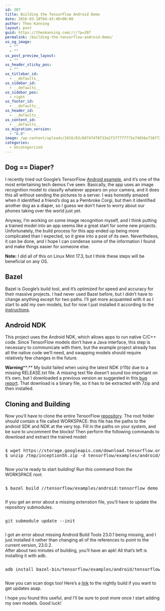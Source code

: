 ```yaml
---
id: 207
title: Building the TensorFlow Android Demo
date: 2016-03-18T04:43:40+00:00
author: Theo Kanning
layout: post
guid: https://theokanning.com////?p=207
permalink: /building-the-tensorflow-android-demo/
us_og_image:
  - ""
  - ""
us_post_preview_layout:
  - ""
us_header_sticky_pos:
  - ""
us_titlebar_id:
  - __defaults__
us_sidebar_id:
  - __defaults__
us_sidebar_pos:
  - right
us_footer_id:
  - __defaults__
us_header_id:
  - __defaults__
us_content_id:
  - __defaults__
us_migration_version:
  - "6.0"
image: /wp-content/uploads/2016/03/68747470733a2f2f7777772e74656e736f72666c6f772e6f72672f696d616765732f74665f6c6f676f5f7472616e73702e706e67-e1509592830565.png
categories:
  - Uncategorized
---
```

## **Dog == Diaper?**

I recently tried out Google&#8217;s TensorFlow [Android example](https://github.com/tensorflow/tensorflow/tree/master/tensorflow/examples/android), and it&#8217;s one of the most entertaining tech demos I&#8217;ve seen. Basically, the app uses an image recognition model to classify whatever appears on your camera, and it does this all without sending the pictures to a server. I was honestly amazed when it identified a friend&#8217;s dog as a Pembroke Corgi, but then it identified another dog as a diaper, so I guess we don&#8217;t have to worry about our phones taking over the world just yet.

Anyway, I&#8217;m working on some image recognition myself, and I think putting a trained model into an app seems like a great start for some new projects. Unfortunately, the build process for this app ended up being more complicated than I expected, so it grew into a post of its own. Nevertheless, it can be done, and I hope I can condense some of the information I found and make things easier for someone else.

**Note:** I did all of this on Linux Mint 17.3, but I think these steps will be beneficial on any OS.

## **Bazel**

Bazel is Google&#8217;s build tool, and it&#8217;s optimized for speed and accuracy for their massive projects. I had never used Bazel before, but I didn&#8217;t have to change anything except for two paths. I&#8217;ll get more acquainted with it as I start to add my own models, but for now I just installed it according to the [instructions](http://bazel.io/docs/install.html).

## **Android NDK**

This project uses the Android NDK, which allows apps to run native C/C++ code. Since TensorFlow models don&#8217;t have a Java interface, this step is necessary to communicate with them, but the example project already has all the native code we&#8217;ll need, and swapping models should require relatively few changes in the future.

**Warning****:** My build failed when using the latest NDK (r11b) due to a missing RELEASE.txt file. A missing text file doesn&#8217;t sound too important on it&#8217;s own, but I downloaded a previous version as suggested in this [bug report](https://github.com/tensorflow/tensorflow/issues/1468). That download is a binary file, so it has to be extracted with 7zip and then installed.

## **Cloning and Building**

Now you&#8217;ll have to clone the entire TensorFlow [repository](https://github.com/tensorflow/tensorflow). The root folder should contain a file called WORKSPACE: this file has the paths to the android SDK and NDK at the very top. Fill in the paths on your system, and be sure to uncomment the blocks! Then perform the following commands to download and extract the trained model:

<pre><pre class="brush: bash; title: ; notranslate" title="">
$ wget https://storage.googleapis.com/download.tensorflow.org/models/inception5h.zip -O /tmp/inception5h.zip
$ unzip /tmp/inception5h.zip -d tensorflow/examples/android/assets/
</pre></pre>

Now you&#8217;re ready to start building! Run this command from the WORKSPACE root:

<pre><pre class="brush: bash; title: ; notranslate" title="">
$ bazel build //tensorflow/examples/android:tensorflow_demo
</pre></pre>

If you get an error about a missing extenstion file, you&#8217;ll have to update the repository submodules.

<pre><pre class="brush: bash; title: ; notranslate" title="">git submodule update --init</pre></pre>

I got an error about missing Android Build Tools 23.0.1 being missing, and I just installed it rather than changing all of the references to point to the current version, 23.0.2.  
After about two minutes of building, you&#8217;ll have an apk! All that&#8217;s left is installing it with adb.

<pre class="wp-block-preformatted"><pre class="brush: bash; title: ; notranslate" title="">adb install bazel-bin/tensorflow/examples/android/tensorflow_demo.apk</pre></pre>

Now you can scan dogs&nbsp;too! Here&#8217;s a [link](http://ci.tensorflow.org/view/Nightly/job/nightly-matrix-android/TF_BUILD_CONTAINER_TYPE=ANDROID,TF_BUILD_IS_OPT=OPT,TF_BUILD_IS_PIP=NO_PIP,TF_BUILD_PYTHON_VERSION=PYTHON2,label=android-slave/lastSuccessfulBuild/artifact/bazel-out/local_linux/bin/tensorflow/examples/android/tensorflow_demo.apk) to the nightly build if you want to get updates asap.

I hope you found this useful, and I&#8217;ll be sure to post more once I start adding my own models. Good luck!